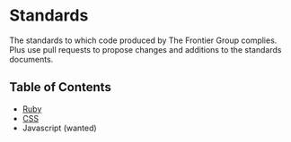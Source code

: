 # Standards

The standards to which code produced by The Frontier Group complies. Plus use pull requests to propose changes and additions to the standards documents.

## Table of Contents

* [Ruby](ruby.md)
* [CSS](css.md)
* Javascript (wanted)
